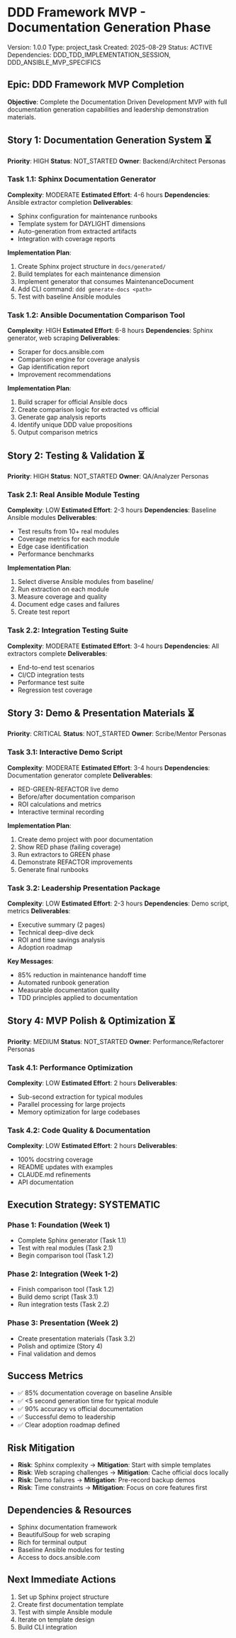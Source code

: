 # DDD Framework MVP - Documentation Generation Phase
Version: 1.0.0
Type: project_task
Created: 2025-08-29
Status: ACTIVE
Dependencies: DDD_TDD_IMPLEMENTATION_SESSION, DDD_ANSIBLE_MVP_SPECIFICS

## Epic: DDD Framework MVP Completion
**Objective**: Complete the Documentation Driven Development MVP with full documentation generation capabilities and leadership demonstration materials.

## Story 1: Documentation Generation System ⏳
**Priority**: HIGH
**Status**: NOT_STARTED
**Owner**: Backend/Architect Personas

### Task 1.1: Sphinx Documentation Generator
**Complexity**: MODERATE
**Estimated Effort**: 4-6 hours
**Dependencies**: Ansible extractor completion
**Deliverables**:
- Sphinx configuration for maintenance runbooks
- Template system for DAYLIGHT dimensions
- Auto-generation from extracted artifacts
- Integration with coverage reports

**Implementation Plan**:
1. Create Sphinx project structure in `docs/generated/`
2. Build templates for each maintenance dimension
3. Implement generator that consumes MaintenanceDocument
4. Add CLI command: `ddd generate-docs <path>`
5. Test with baseline Ansible modules

### Task 1.2: Ansible Documentation Comparison Tool
**Complexity**: HIGH
**Estimated Effort**: 6-8 hours
**Dependencies**: Sphinx generator, web scraping
**Deliverables**:
- Scraper for docs.ansible.com
- Comparison engine for coverage analysis
- Gap identification report
- Improvement recommendations

**Implementation Plan**:
1. Build scraper for official Ansible docs
2. Create comparison logic for extracted vs official
3. Generate gap analysis reports
4. Identify unique DDD value propositions
5. Output comparison metrics

## Story 2: Testing & Validation ⏳
**Priority**: HIGH
**Status**: NOT_STARTED
**Owner**: QA/Analyzer Personas

### Task 2.1: Real Ansible Module Testing
**Complexity**: LOW
**Estimated Effort**: 2-3 hours
**Dependencies**: Baseline Ansible modules
**Deliverables**:
- Test results from 10+ real modules
- Coverage metrics for each module
- Edge case identification
- Performance benchmarks

**Implementation Plan**:
1. Select diverse Ansible modules from baseline/
2. Run extraction on each module
3. Measure coverage and quality
4. Document edge cases and failures
5. Create test report

### Task 2.2: Integration Testing Suite
**Complexity**: MODERATE
**Estimated Effort**: 3-4 hours
**Dependencies**: All extractors complete
**Deliverables**:
- End-to-end test scenarios
- CI/CD integration tests
- Performance test suite
- Regression test coverage

## Story 3: Demo & Presentation Materials ⏳
**Priority**: CRITICAL
**Status**: NOT_STARTED
**Owner**: Scribe/Mentor Personas

### Task 3.1: Interactive Demo Script
**Complexity**: MODERATE
**Estimated Effort**: 3-4 hours
**Dependencies**: Documentation generator complete
**Deliverables**:
- RED-GREEN-REFACTOR live demo
- Before/after documentation comparison
- ROI calculations and metrics
- Interactive terminal recording

**Implementation Plan**:
1. Create demo project with poor documentation
2. Show RED phase (failing coverage)
3. Run extractors to GREEN phase
4. Demonstrate REFACTOR improvements
5. Generate final runbooks

### Task 3.2: Leadership Presentation Package
**Complexity**: LOW
**Estimated Effort**: 2-3 hours
**Dependencies**: Demo script, metrics
**Deliverables**:
- Executive summary (2 pages)
- Technical deep-dive deck
- ROI and time savings analysis
- Adoption roadmap

**Key Messages**:
- 85% reduction in maintenance handoff time
- Automated runbook generation
- Measurable documentation quality
- TDD principles applied to documentation

## Story 4: MVP Polish & Optimization ⏳
**Priority**: MEDIUM
**Status**: NOT_STARTED
**Owner**: Performance/Refactorer Personas

### Task 4.1: Performance Optimization
**Complexity**: LOW
**Estimated Effort**: 2 hours
**Deliverables**:
- Sub-second extraction for typical modules
- Parallel processing for large projects
- Memory optimization for large codebases

### Task 4.2: Code Quality & Documentation
**Complexity**: LOW
**Estimated Effort**: 2 hours
**Deliverables**:
- 100% docstring coverage
- README updates with examples
- CLAUDE.md refinements
- API documentation

## Execution Strategy: SYSTEMATIC

### Phase 1: Foundation (Week 1)
- Complete Sphinx generator (Task 1.1)
- Test with real modules (Task 2.1)
- Begin comparison tool (Task 1.2)

### Phase 2: Integration (Week 1-2)
- Finish comparison tool (Task 1.2)
- Build demo script (Task 3.1)
- Run integration tests (Task 2.2)

### Phase 3: Presentation (Week 2)
- Create presentation materials (Task 3.2)
- Polish and optimize (Story 4)
- Final validation and demos

## Success Metrics
- ✅ 85% documentation coverage on baseline Ansible
- ✅ <5 second generation time for typical module
- ✅ 90% accuracy vs official documentation
- ✅ Successful demo to leadership
- ✅ Clear adoption roadmap defined

## Risk Mitigation
- **Risk**: Sphinx complexity → **Mitigation**: Start with simple templates
- **Risk**: Web scraping challenges → **Mitigation**: Cache official docs locally
- **Risk**: Demo failures → **Mitigation**: Pre-record backup demos
- **Risk**: Time constraints → **Mitigation**: Focus on core features first

## Dependencies & Resources
- Sphinx documentation framework
- BeautifulSoup for web scraping
- Rich for terminal output
- Baseline Ansible modules for testing
- Access to docs.ansible.com

## Next Immediate Actions
1. Set up Sphinx project structure
2. Create first documentation template
3. Test with simple Ansible module
4. Iterate on template design
5. Build CLI integration